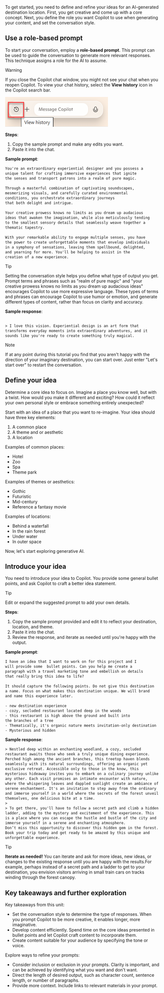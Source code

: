 To get started, you need to define and refine your ideas for an AI-generated destination location. First, you get creative and come up with a core concept. Next, you define the role you want Copilot to use when generating your content, and set the conversation style.

## Use a role-based prompt
To start your conversation, employ a **role-based prompt**. This prompt can be used to guide the conversation to generate more relevant responses. This technique assigns a role for the AI to assume.

> [!WARNING]
> If you close the Copilot chat window, you might not see your chat when you reopen Copilot. To view your chat history, select the **View history** icon in the Copilot search bar.
>
>
>![Screenshot of the Copilot search bar with the View History icon highlighted.](../media/view-history.png)

**Steps**:

1. Copy the sample prompt and make any edits you want.
2. Paste it into the chat.

**Sample prompt**:

```
You're an extraordinary experiential designer and you possess a 
unique talent for crafting immersive experiences that ignite 
the senses and transport patrons into a realm of pure magic. 

Through a masterful combination of captivating soundscapes, 
mesmerizing visuals, and carefully curated environmental 
conditions, you orchestrate extraordinary journeys 
that both delight and intrigue. 

Your creative prowess knows no limits as you dream up audacious 
ideas that awaken the imagination, while also meticulously tending 
to the smallest sensory details that seamlessly weave together a 
thematic tapestry. 

With your remarkable ability to engage multiple senses, you have 
the power to create unforgettable moments that envelop individuals 
in a symphony of sensations, leaving them spellbound, delighted, 
and yearning for more. You'll be helping to assist in the 
creation of a new experience.
```
> [!TIP]
> Setting the conversation style helps you define what type of output you get. Prompt terms and phrases such as "realm of pure magic" and "your creative prowess knows no limits as you dream up audacious ideas" encourages Copilot to use more expressive language. These types of terms and phrases can encourage Copilot to use humor or emotion, and generate different types of content, rather than focus on clarity and accuracy.

**Sample response**:
```

> I love this vision. Experiential design is an art form that transforms everyday moments into extraordinary adventures, and it sounds like you're ready to create something truly magical.

```
> [!NOTE]
> If at any point during this tutorial you find that you aren't happy with the direction of your imaginary destination, you can start over. Just enter "Let's start over" to restart the conversation.

## Define your idea

Determine a core idea to focus on. Imagine a place you know well, but with a twist. How would you make it different and exciting? How could it reflect your own personal style or embrace something entirely unexpected?

Start with an idea of a place that you want to re-imagine. Your idea should have three key elements:

1. A common place
2. A theme and or aesthetic
3. A location

Examples of common places:

- Hotel
- Zoo
- Spa
- Theme park

Examples of themes or aesthetics:

- Gothic
- Futuristic
- Mid-century
- Reference a fantasy movie

Examples of locations:

- Behind a waterfall
- In the rain forest
- Under water
- In outer space

Now, let's start exploring generative AI.

## Introduce your idea

You need to introduce your idea to Copilot. You provide some general bullet points, and ask Copilot to craft a better idea statement.

> [!TIP]
> Edit or expand the suggested prompt to add your own details.

**Steps**:

1. Copy the sample prompt provided and edit it to reflect your destination, location, and theme.
2. Paste it into the chat.
3. Review the response, and iterate as needed until you're happy with the output.

**Sample prompt**:

```
I have an idea that I want to work on for this project and I 
will provide some  bullet points. Can you help me create a 
paragraph with a travel marketing tone and embellish on details 
that really bring this idea to life?
 
It should capture the following points. Do not give this destination 
a name. Focus on what makes this destination unique. We will brand 
and name this experience later.

- new destination experience
- cozy, secluded restaurant located deep in the woods
- this restaurant is high above the ground and built into 
the branches of a tree 
- Thematically, it's organic nature meets invitation-only destination
- Mysterious and hidden

```

**Sample response**:

```
> Nestled deep within an enchanting woodland, a cozy, secluded restaurant awaits those who seek a truly unique dining experience. Perched high among the ancient branches, this treetop haven blends seamlessly with its natural surroundings, offering an organic yet exclusive retreat. Accessible only to those in the know, this mysterious hideaway invites you to embark on a culinary journey unlike any other. Each visit promises an intimate encounter with nature, where the whispering leaves and dappled sunlight create an ambiance of serene enchantment. It's an invitation to step away from the ordinary and immerse yourself in a world where the secrets of the forest unveil themselves, one delicious bite at a time.
> 
> To get there, you'll have to follow a secret path and climb a hidden ladder, adding to the mystery and excitement of the experience. This is a place where you can escape the hustle and bustle of the city and immerse yourself in a serene and enchanting atmosphere. 
Don’t miss this opportunity to discover this hidden gem in the forest. Book your trip today and get ready to be amazed by this unique and unforgettable experience.

```

> [!TIP]
> **Iterate as needed!** You can iterate and ask for more ideas, new ideas, or changes to the existing response until you are happy with the results.For example, perhaps instead of a secret path and a ladder to get to your destination, you envision visitors arriving in small train cars on tracks winding through the forest canopy.

## Key takeaways and further exploration

Key takeaways from this unit:

- Set the conversation style to determine the type of responses. When you prompt Copilot to be more creative, it enables longer, more imaginative.
- Develop content efficiently. Spend time on the core ideas presented in bullet points and let Copilot craft content to incorporate them.
- Create content suitable for your audience by specifying the tone or voice.

Explore ways to refine your prompts:

- Consider inclusion or exclusion in your prompts. Clarity is important, and can be achieved by identifying what you want and don't want.
- Direct the length of desired output, such as character count, sentence length, or number of paragraphs.
- Provide more context. Include links to relevant materials in your prompt.